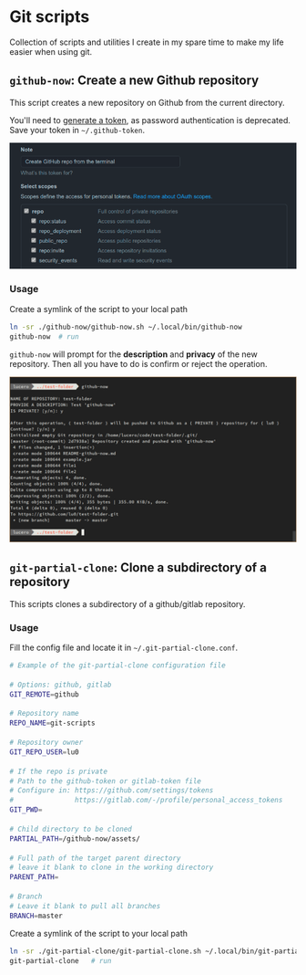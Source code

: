 # Git scripts
Collection of scripts and utilities I create in my spare time to make my life easier when using git.

## `github-now`: Create a new Github repository
This script creates a new repository on Github from the current directory.

You'll need to [generate a token](https://github.com/settings/tokens), as password authentication is deprecated. Save your token in `~/.github-token`.

![Github tokens](github-now/assets/github-tokens.png)


### Usage

Create a symlink of the script to your local path
```zsh
ln -sr ./github-now/github-now.sh ~/.local/bin/github-now
github-now  # run
```

`github-now` will prompt for the **description** and **privacy** of the new repository. Then all you have to do is confirm or reject the operation.

![](github-now/assets/github-now-usage.png)

## `git-partial-clone`: Clone a subdirectory of a repository
This scripts clones a subdirectory of a github/gitlab repository.

### Usage

Fill the config file and locate it in `~/.git-partial-clone.conf`.
```zsh
# Example of the git-partial-clone configuration file

# Options: github, gitlab
GIT_REMOTE=github

# Repository name
REPO_NAME=git-scripts

# Repository owner
GIT_REPO_USER=lu0

# If the repo is private
# Path to the github-token or gitlab-token file
# Configure in: https://github.com/settings/tokens
#               https://gitlab.com/-/profile/personal_access_tokens
GIT_PWD=

# Child directory to be cloned
PARTIAL_PATH=/github-now/assets/

# Full path of the target parent directory
# leave it blank to clone in the working directory
PARENT_PATH=

# Branch
# Leave it blank to pull all branches
BRANCH=master
```

Create a symlink of the script to your local path
```zsh
ln -sr ./git-partial-clone/git-partial-clone.sh ~/.local/bin/git-partial-clone
git-partial-clone   # run
```
